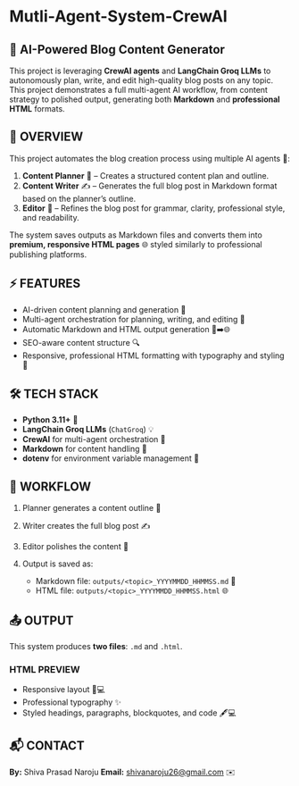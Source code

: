 # Mutli-Agent-System-CrewAI

## 📝 AI-Powered Blog Content Generator

This project is leveraging **CrewAI agents** and **LangChain Groq LLMs** to autonomously plan, write, and edit high-quality blog posts on any topic. This project demonstrates a full multi-agent AI workflow, from content strategy to polished output, generating both **Markdown** and **professional HTML** formats.

## 🌟 OVERVIEW

This project automates the blog creation process using multiple AI agents 🤖:

1. **Content Planner** 📝 – Creates a structured content plan and outline.  
2. **Content Writer** ✍️ – Generates the full blog post in Markdown format based on the planner’s outline.  
3. **Editor** 🧐 – Refines the blog post for grammar, clarity, professional style, and readability.  

The system saves outputs as Markdown files and converts them into **premium, responsive HTML pages** 🌐 styled similarly to professional publishing platforms.

## ⚡ FEATURES

- AI-driven content planning and generation 🤖  
- Multi-agent orchestration for planning, writing, and editing 🧩  
- Automatic Markdown and HTML output generation 📄➡️🌐  
- SEO-aware content structure 🔍  
- Responsive, professional HTML formatting with typography and styling 🎨  

## 🛠 TECH STACK

- **Python 3.11+** 🐍  
- **LangChain Groq LLMs** (`ChatGroq`) 💡  
- **CrewAI** for multi-agent orchestration 🧠  
- **Markdown** for content handling 📝  
- **dotenv** for environment variable management 🔑  

## 🔄 WORKFLOW

1. Planner generates a content outline 📝  
2. Writer creates the full blog post ✍️  
3. Editor polishes the content 🧐  
4. Output is saved as:  

   - Markdown file: `outputs/<topic>_YYYYMMDD_HHMMSS.md` 📄  
   - HTML file: `outputs/<topic>_YYYYMMDD_HHMMSS.html` 🌐  

## 📤 OUTPUT

This system produces **two files**: `.md` and `.html`.  

### HTML PREVIEW

- Responsive layout 📱💻  
- Professional typography ✨  
- Styled headings, paragraphs, blockquotes, and code 🖋️💻  

## 📬 CONTACT

**By:** Shiva Prasad Naroju
**Email:** shivanaroju26@gmail.com ✉️

